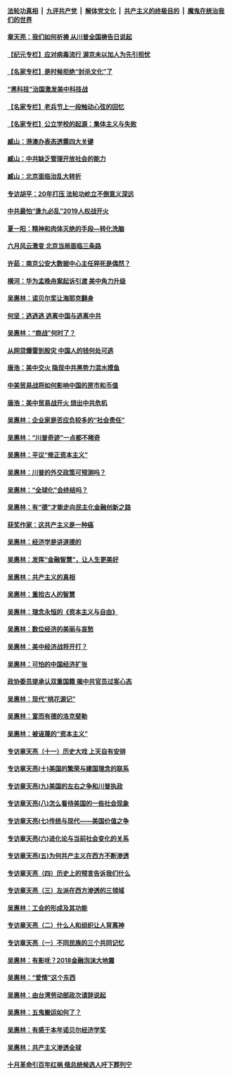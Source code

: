 

####  [法轮功真相](../../../../basic/blob/master/README.md?t=06220402) &nbsp;|&nbsp; [九评共产党](../../../../9ping.md/blob/master/README.md?t=06220402) &nbsp;|&nbsp; [解体党文化](../../../../jtdwh.md/blob/master/README.md?t=06220402)  &nbsp;|&nbsp; [共产主义的终极目的](../../../../gczydzjmd.md/blob/master/README.md?t=06220402) &nbsp;|&nbsp; [魔鬼在统治我们的世界](../../../../mgztzwmdsj.md/blob/master/README.md?t=06220402) 

#### [章天亮：我们如何祈祷 从川普全国祷告日说起](../pages/nsc423/n11944627.md?t=06220402) 

#### [【纪元专栏】应对病毒流行 渥京未以加人为先引担忧](../pages/nsc423/n11875714.md?t=06220402) 

#### [【名家专栏】是时候拒绝“封杀文化”了](../pages/nsc423/n11814093.md?t=06220402) 

#### [“黑科技”治国激发美中科技战](../pages/nsc423/n11638056.md?t=06220402) 

#### [【名家专栏】老兵节上一段触动心弦的回忆](../pages/nsc423/n11646016.md?t=06220402) 

#### [【名家专栏】公立学校的起源：集体主义与失败](../pages/nsc423/n11601833.md?t=06220402) 

#### [臧山：港澳办表态透露四大关键](../pages/nsc423/n11421628.md?t=06220402) 

#### [臧山：中共缺乏管理开放社会的能力](../pages/nsc423/n11407457.md?t=06220402) 

#### [臧山：北京面临治乱大转折](../pages/nsc423/n11406895.md?t=06220402) 

#### [专访胡平：20年打压 法轮功屹立不倒意义深远](../pages/nsc423/n11398800.md?t=06220402) 

#### [中共最怕“逢九必乱”2019人权战开火](../pages/nsc423/n11385248.md?t=06220402) 

#### [夏一阳：精神和肉体灭绝的手段—转化洗脑](../pages/nsc423/n11368250.md?t=06220402) 

#### [六月风云激变 北京当局面临三条路](../pages/nsc423/n11313668.md?t=06220402) 

#### [许茹：南京公安大数据中心主任猝死是偶然？](../pages/nsc423/n11064744.md?t=06220402) 

#### [横河：华为孟晚舟案起诉引渡 美中角力升级](../pages/nsc423/n11027230.md?t=06220402) 

#### [吴惠林：诺贝尔奖让海耶克翻身](../pages/nsc423/n10890049.md?t=06220402) 

#### [何坚：逃逃逃 逃离中国与逃离中共](../pages/nsc423/n10592891.md?t=06220402) 

#### [吴惠林：“商战”何时了？](../pages/nsc423/n10573558.md?t=06220402) 

#### [从网贷爆雷到股灾 中国人的钱何处可逃](../pages/nsc423/n10572800.md?t=06220402) 

#### [唐浩：美中交火 隐现中共黑势力混水摸鱼](../pages/nsc423/n10544040.md?t=06220402) 

#### [中美贸易战将如何影响中国的房市和币值](../pages/nsc423/n10543697.md?t=06220402) 

#### [唐浩：美中贸易战开火 烧出中共危机](../pages/nsc423/n10540126.md?t=06220402) 

#### [吴惠林：企业家是否应负较多的“社会责任”](../pages/nsc423/n10535022.md?t=06220402) 

#### [吴惠林：“川普奇迹”一点都不稀奇](../pages/nsc423/n10512808.md?t=06220402) 

#### [吴惠林：平议“修正资本主义”](../pages/nsc423/n10495724.md?t=06220402) 

#### [吴惠林：川普的外交政策可预测吗？](../pages/nsc423/n10462387.md?t=06220402) 

#### [吴惠林：“全球化”会终结吗？](../pages/nsc423/n10452838.md?t=06220402) 

#### [吴惠林：有“德”才能走向民主化金融创新之路](../pages/nsc423/n10432292.md?t=06220402) 

#### [获奖作家：这共产主义是一种癌](../pages/nsc423/n10431541.md?t=06220402) 

#### [吴惠林：经济学是讲道德的](../pages/nsc423/n10398014.md?t=06220402) 

#### [吴惠林：发挥“金融智慧”，让人生更美好](../pages/nsc423/n10375019.md?t=06220402) 

#### [吴惠林：共产主义的真相](../pages/nsc423/n10351394.md?t=06220402) 

#### [吴惠林：重拾古人的智慧](../pages/nsc423/n10337691.md?t=06220402) 

#### [吴惠林：理念永恒的《资本主义与自由》](../pages/nsc423/n10316274.md?t=06220402) 

#### [吴惠林：数位经济的美丽与哀愁](../pages/nsc423/n10292946.md?t=06220402) 

#### [吴惠林：美中经济战将开打？](../pages/nsc423/n10258825.md?t=06220402) 

#### [吴惠林：可怕的中国经济扩张](../pages/nsc423/n10219147.md?t=06220402) 

#### [政协委员提承认双重国籍 揭中共官员过客心态](../pages/nsc423/n10208809.md?t=06220402) 

#### [吴惠林：现代“桃花源记”](../pages/nsc423/n10185234.md?t=06220402) 

#### [吴惠林：富而有德的洛克斐勒](../pages/nsc423/n10142264.md?t=06220402) 

#### [吴惠林：被诬蔑的“资本主义”](../pages/nsc423/n10124816.md?t=06220402) 

#### [专访章天亮（十一）历史大戏 上天自有安排](../pages/nsc423/n10094905.md?t=06220402) 

#### [专访章天亮(十)美国的繁荣与建国理念的联系](../pages/nsc423/n10094899.md?t=06220402) 

#### [专访章天亮(九)美国的左右之争和川普执政](../pages/nsc423/n10094889.md?t=06220402) 

#### [专访章天亮(八)怎么看待美国的一些社会现象](../pages/nsc423/n10094857.md?t=06220402) 

#### [专访章天亮(七)传统与现代——美国价值之争](../pages/nsc423/n10093140.md?t=06220402) 

#### [专访章天亮(六)进化论与当前社会变化的关系](../pages/nsc423/n10092036.md?t=06220402) 

#### [专访章天亮(五)为何共产主义在西方不断渗透](../pages/nsc423/n10083620.md?t=06220402) 

#### [专访章天亮（四）历史上的预言告诉我们什么](../pages/nsc423/n10083606.md?t=06220402) 

#### [专访章天亮（三）左派在西方渗透的三领域](../pages/nsc423/n10081115.md?t=06220402) 

#### [吴惠林：工会的形成及其功能](../pages/nsc423/n10080633.md?t=06220402) 

#### [专访章天亮（二）什么人和组织让人背离神](../pages/nsc423/n10076637.md?t=06220402) 

#### [专访章天亮（一）不同民族的三个共同记忆](../pages/nsc423/n10074188.md?t=06220402) 

#### [吴惠林：有影呒？2018金融泡沫大地震](../pages/nsc423/n10040534.md?t=06220402) 

#### [吴惠林：“爱情”这个东西](../pages/nsc423/n10019423.md?t=06220402) 

#### [吴惠林：由台湾劳动部政次请辞说起](../pages/nsc423/n9979679.md?t=06220402) 

#### [吴惠林：五鬼搬运如何了？](../pages/nsc423/n9925338.md?t=06220402) 

#### [吴惠林：有感于本年诺贝尔经济学奖](../pages/nsc423/n9871883.md?t=06220402) 

#### [吴惠林：共产主义渗透全球](../pages/nsc423/n9812748.md?t=06220402) 

#### [十月革命引百年红祸 俄总统候选人吁下葬列宁](../pages/nsc423/n9810182.md?t=06220402) 

